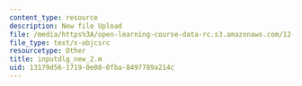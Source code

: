 ```yaml
---
content_type: resource
description: New file Upload
file: /media/https%3A/open-learning-course-data-rc.s3.amazonaws.com/12-811-tropical-meteorology-spring-2011/13179d5617190e080fba8497789a214c_inputdlg_new_2.m
file_type: text/x-objcsrc
resourcetype: Other
title: inputdlg_new_2.m
uid: 13179d56-1719-0e08-0fba-8497789a214c
---
```


